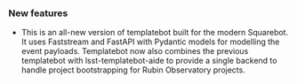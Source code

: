 ### New features

- This is an all-new version of templatebot built for the modern Squarebot. It uses Faststream and FastAPI with Pydantic models for modelling the event payloads. Templatebot now also combines the previous templatebot with lsst-templatebot-aide to provide a single backend to handle project bootstrapping for Rubin Observatory projects.
